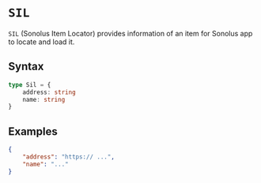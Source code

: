 # `SIL`

`SIL` (Sonolus Item Locator) provides information of an item for Sonolus app to locate and load it.

## Syntax

```ts
type Sil = {
    address: string
    name: string
}
```

## Examples

```json
{
    "address": "https:// ...",
    "name": "..."
}
```
